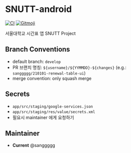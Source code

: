 # SNUTT-android

[![CI](https://github.com/wafflestudio/SNUTT-android/actions/workflows/ci.yml/badge.svg)](https://github.com/wafflestudio/SNUTT-android/actions/workflows/ci.yml)
<a href="https://gitmoji.dev">
  <img src="https://img.shields.io/badge/gitmoji-%20😜%20😍-FFDD67.svg?style=flat-square" alt="Gitmoji">
</a>

서울대학교 시간표 앱 SNUTT Project

## Branch Conventions
- default branch: `develop`
- PR 브랜치 명칭: `${username}/${YYMMDD}-${changes}` (e.g.: `sanggggg/210101-renewal-table-ui`)
- merge convention: only squash merge

## Secrets
- `app/src/staging/google-services.json`
- `app/src/staging/res/value/secrets.xml`
- 필요시 maintainer 에게 요청하기

## Maintainer
- **Current** @sanggggg
